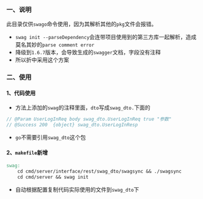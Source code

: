 ### 一、说明
此目录仅供`swago`命令使用，因为其解析其他的`pkg`文件会报错。
+ `swag init --parseDependency`会连带项目使用到的第三方库一起解析，造成莫名其妙的`parse comment error`
+ 降级到`1.6.7`版本，会导致生成的`swagger`文档，字段没有注释
+ 所以折中采用这个方案

### 二、使用
#### 1、代码使用
+ 方法上添加的`swag`的注释里面，`dto`写成`swag_dto.`下面的
```go
// @Param UserLogInReq body swag_dto.UserLogInReq true "参数"
// @Success 200  {object} swag_dto.UserLogInResp
```
+ `go`不需要引用`swag_dto`这个包

#### 2、`makefile`新增
```makefile
swag:
	cd cmd/server/interface/rest/swag_dto/swagsync && ./swagsync
	cd cmd/server && swag init
```
+ 自动根据配置复制代码实际使用的文件到`swag_dto`下